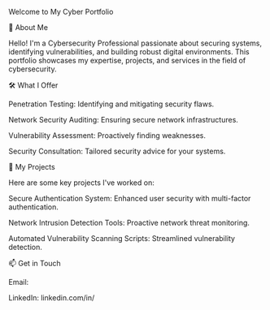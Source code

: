 Welcome to My Cyber Portfolio

👋 About Me

Hello! I'm a Cybersecurity Professional passionate about securing systems, identifying vulnerabilities, and building robust digital environments. This portfolio showcases my expertise, projects, and services in the field of cybersecurity.

🛠️ What I Offer

Penetration Testing: Identifying and mitigating security flaws.

Network Security Auditing: Ensuring secure network infrastructures.

Vulnerability Assessment: Proactively finding weaknesses.

Security Consultation: Tailored security advice for your systems.

🚀 My Projects

Here are some key projects I've worked on:

Secure Authentication System: Enhanced user security with multi-factor authentication.

Network Intrusion Detection Tools: Proactive network threat monitoring.

Automated Vulnerability Scanning Scripts: Streamlined vulnerability detection.


📫 Get in Touch

Email: 

LinkedIn: linkedin.com/in/
